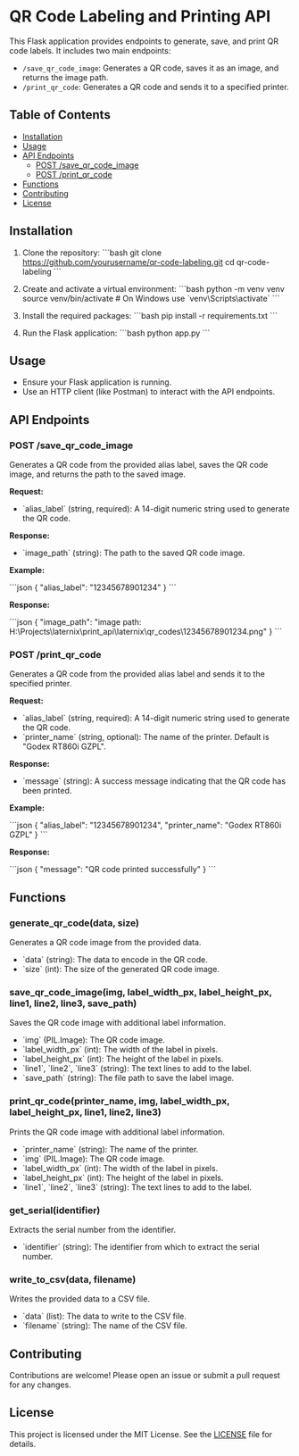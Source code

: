 
# QR Code Labeling and Printing API

This Flask application provides endpoints to generate, save, and print QR code labels. It includes two main endpoints:

- `/save_qr_code_image`: Generates a QR code, saves it as an image, and returns the image path.
- `/print_qr_code`: Generates a QR code and sends it to a specified printer.

## Table of Contents

- [Installation](#installation)
- [Usage](#usage)
- [API Endpoints](#api-endpoints)
  - [POST /save_qr_code_image](#post-save_qr_code_image)
  - [POST /print_qr_code](#post-print_qr_code)
- [Functions](#functions)
- [Contributing](#contributing)
- [License](#license)

## Installation

1. Clone the repository:
   \`\`\`bash
   git clone https://github.com/yourusername/qr-code-labeling.git
   cd qr-code-labeling
   \`\`\`

2. Create and activate a virtual environment:
   \`\`\`bash
   python -m venv venv
   source venv/bin/activate  # On Windows use \`venv\Scripts\activate\`
   \`\`\`

3. Install the required packages:
   \`\`\`bash
   pip install -r requirements.txt
   \`\`\`

4. Run the Flask application:
   \`\`\`bash
   python app.py
   \`\`\`

## Usage

- Ensure your Flask application is running.
- Use an HTTP client (like Postman) to interact with the API endpoints.

## API Endpoints

### POST /save_qr_code_image

Generates a QR code from the provided alias label, saves the QR code image, and returns the path to the saved image.

**Request:**

- \`alias_label\` (string, required): A 14-digit numeric string used to generate the QR code.

**Response:**

- \`image_path\` (string): The path to the saved QR code image.

**Example:**

\`\`\`json
{
  "alias_label": "12345678901234"
}
\`\`\`

**Response:**

\`\`\`json
{
  "image_path": "image path: H:\\Projects\\laternix\\print_api\\laternix\\qr_codes\\12345678901234.png"
}
\`\`\`

### POST /print_qr_code

Generates a QR code from the provided alias label and sends it to the specified printer.

**Request:**

- \`alias_label\` (string, required): A 14-digit numeric string used to generate the QR code.
- \`printer_name\` (string, optional): The name of the printer. Default is "Godex RT860i GZPL".

**Response:**

- \`message\` (string): A success message indicating that the QR code has been printed.

**Example:**

\`\`\`json
{
  "alias_label": "12345678901234",
  "printer_name": "Godex RT860i GZPL"
}
\`\`\`

**Response:**

\`\`\`json
{
  "message": "QR code printed successfully"
}
\`\`\`

## Functions

### generate_qr_code(data, size)

Generates a QR code image from the provided data.

- \`data\` (string): The data to encode in the QR code.
- \`size\` (int): The size of the generated QR code image.

### save_qr_code_image(img, label_width_px, label_height_px, line1, line2, line3, save_path)

Saves the QR code image with additional label information.

- \`img\` (PIL.Image): The QR code image.
- \`label_width_px\` (int): The width of the label in pixels.
- \`label_height_px\` (int): The height of the label in pixels.
- \`line1\`, \`line2\`, \`line3\` (string): The text lines to add to the label.
- \`save_path\` (string): The file path to save the label image.

### print_qr_code(printer_name, img, label_width_px, label_height_px, line1, line2, line3)

Prints the QR code image with additional label information.

- \`printer_name\` (string): The name of the printer.
- \`img\` (PIL.Image): The QR code image.
- \`label_width_px\` (int): The width of the label in pixels.
- \`label_height_px\` (int): The height of the label in pixels.
- \`line1\`, \`line2\`, \`line3\` (string): The text lines to add to the label.

### get_serial(identifier)

Extracts the serial number from the identifier.

- \`identifier\` (string): The identifier from which to extract the serial number.

### write_to_csv(data, filename)

Writes the provided data to a CSV file.

- \`data\` (list): The data to write to the CSV file.
- \`filename\` (string): The name of the CSV file.

## Contributing

Contributions are welcome! Please open an issue or submit a pull request for any changes.

## License

This project is licensed under the MIT License. See the [LICENSE](LICENSE) file for details.
